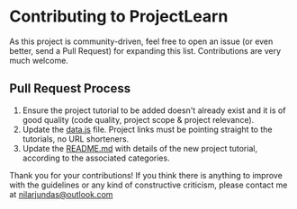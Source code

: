 # Contributing to ProjectLearn

As this project is community-driven, feel free to open an issue (or even better, send a Pull Request) for expanding this list. Contributions are very much welcome.

## Pull Request Process

1. Ensure the project tutorial to be added doesn't already exist and it is of good quality (code quality, project scope & project relevance).
2. Update the [data.js](https://github.com/Xtremilicious/ProjectLearn-Project-Based-Learning/blob/master/data.js) file. Project links must be pointing straight to the tutorials, no URL shorteners.
3. Update the [README.md](https://github.com/Xtremilicious/ProjectLearn-Project-Based-Learning/blob/master/README.md) with details of the new project tutorial, according to the associated categories.

Thank you for your contributions! If you think there is anything to improve with the guidelines or any kind of constructive criticism, please contact me at <nilarjundas@outlook.com>
